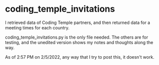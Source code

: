 # coding_temple_invitations
I retrieved data of Coding Temple partners, and then returned data for a meeting times for each country.

coding_temple_invitations.py is the only file needed. The others are for testing, and the unedited version shows my notes and thoughts along the way.

As of 2:57 PM on 2/5/2022, any way that I try to post this, it doesn't work.
